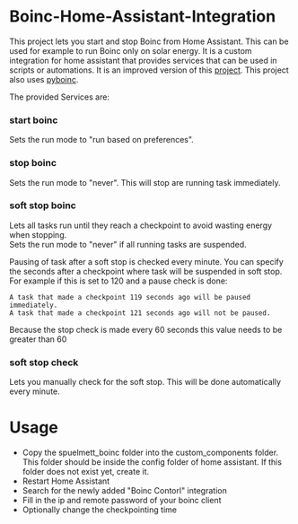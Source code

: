 # Boinc-Home-Assistant-Integration

This project lets you start and stop Boinc from Home Assistant. 
This can be used for example to run Boinc only on solar energy.
It is a custom integration for home assistant that provides services that can be used in scripts or automations.
It is an improved version of this [project](https://github.com/SpuelMett/Boinc-Home-Assistant-Control).
This project also uses [pyboinc](https://github.com/nielstron/pyboinc/tree/dev/pyboinc).

The provided Services are:

### start boinc
Sets the run mode to "run based on preferences".

### stop boinc
Sets the run mode to "never". This will stop are running task immediately.

### soft stop boinc
Lets all tasks run until they reach a checkpoint to avoid wasting energy when stopping.  
Sets the run mode to "never" if all running tasks are suspended. 

Pausing of task after a soft stop is checked every minute. You can specify the seconds after a checkpoint where task will be suspended in soft stop.
For example if this is set to 120 and a pause check is done:
```
A task that made a checkpoint 119 seconds ago will be paused immediately.
A task that made a checkpoint 121 seconds ago will not be paused.
```
Because the stop check is made every 60 seconds this value needs to be greater than 60

### soft stop check
Lets you manually check for the soft stop. This will be done automatically every minute.


# Usage
- Copy the spuelmett_boinc folder into the custom_components folder. This folder should be inside the config folder of home assistant. If this folder does not exist yet, create it. 
- Restart Home Assistant
- Search for the newly added "Boinc Contorl" integration
- Fill in the ip and remote password of your boinc client
- Optionally change the checkpointing time  
